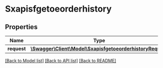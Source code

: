 # Sxapisfgetoeorderhistory

## Properties
Name | Type | Description | Notes
------------ | ------------- | ------------- | -------------
**request** | [**\Swagger\Client\Model\SxapisfgetoeorderhistoryRequest**](SxapisfgetoeorderhistoryRequest.md) |  | [optional] 

[[Back to Model list]](../README.md#documentation-for-models) [[Back to API list]](../README.md#documentation-for-api-endpoints) [[Back to README]](../README.md)


